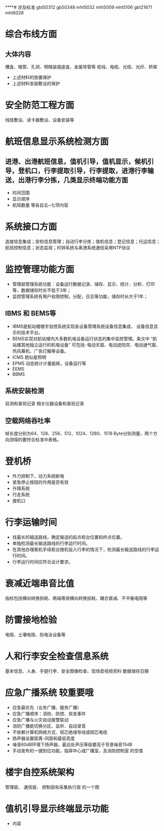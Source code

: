 ****# 涉及标准
gbt50312
gb50348
mht5032
mht5009
mht5106
gbt21671
mht6028

# 综合布线方面
## 大体内容
槽盒、暗管、孔洞、明暗装插座盒、金属导管等
缆线、电缆、光缆、光纤、桥架
- 上述材料的放置保护
- 上述材料安装敷设的保护


# 安全防范工程方面
线缆敷设、读卡器敷设、设备安装等

# 航班信息显示系统检测方面
## 进港、出港航班信息，值机引导，值机显示，候机引导，登机口，行李提取引导，行李提取，进港行李输送，出港行李分拣，几类显示终端功能方面
- 时间范围
- 显示顺序
- 航班数量
等各自五~七项内容
# 系统接口方面
连接信息集成；安检信息管理；自动行李分拣；值机信息；登记信息；托运信息；航班控制信息；状态监视；时钟系统与离港系统通信采用NTP协议
# 监控管理功能方面

- 管理层管理系统功能：设备运行数据记录、储存、显示、统计、分析、打印等，数据储存时长不低于3年；
- 监控管理系统有用户权限控制，分配，日志等功能，储存时长大于1年；
## IBMS 和 BEMS等
- IBMS是航站楼楼宇自控系统实现各设备管理系统设备信息集成、 设备信息显示的技术平台。
- BEMS实现对航站楼内大多数机电设备运行状态的集中监控管理。条文中 “航站楼其他独立运行的机电设备” 可包括: 电动天窗、电动遮阳帘、电动通气窗、热风幕机、广告灯箱等设备。
- ICMS 貌似是照明
- EPMS 动态统计计量能耗，设备运行等
- EEMS
- BBMS

## 系统安装检测
目测和查验记录
相关仪器设备和查验记录
## 空载网络吞吐率
帧长度分别为64、128、256、512、1024、1280、1518 Byte分别测量，两个方向测得的要符合标准中表格。


# 登机桥
- 外力控制下，动力系统断电
- 紧急停止按钮的作用是否有效
- 升降系统
- 行走系统
- 接机口

# 行李运输时间
- 找最长的输送路线，确定输送的起点柜台位置和终点位置。
- 单独检测最长输送路线的行李运行时间。
- 在其他办理乘机手续柜台随机投入行李的情况下，检测最长输送路线的行李运行时间。
- 行李运行时间应符合设计要求。

# 衰减近端串音比值
指标包括横向转换损耗、两端等效横向转换损耗、耦合衰减、不平衡电阻等

# 防雷接地检验
电阻、土壤电阻、防电泳设备等

# 人和行李安全检查信息系统
基本信息、人身、手提行李、安全图像检查、现场音视频资料
数据储存日期

# 应急广播系统 较重要哦
- 应急最优先（业务广播、服务广播）
- 应急广播顺序：消防、防控、突发事件
- 应急广播与火灾自动报警联动
- 消防广播能切换分区、监听、自动录音
- 不依赖计算机网络方式、铜芯绝缘导线或铜芯电缆
- 扬声器设置距离-间距和最低高度
- 噪音60dB环境下扬声器，最远处声压等级要高于背景噪音15dB
- 手动发布的一键到位功能，指挥中心或广播室，及消防控制室 的空值

# 楼宇自控系统架构
管理层、 通信层、 控制层和采集执行层 的一个图

# 值机引导显示终端显示功能
- 内容

